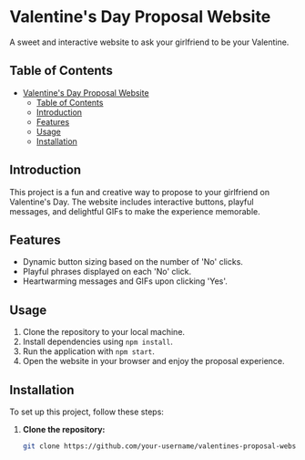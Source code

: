 # Valentine's Day Proposal Website

A sweet and interactive website to ask your girlfriend to be your Valentine.

## Table of Contents

- [Valentine's Day Proposal Website](#valentines-day-proposal-website)
  - [Table of Contents](#table-of-contents)
  - [Introduction](#introduction)
  - [Features](#features)
  - [Usage](#usage)
  - [Installation](#installation)

## Introduction

This project is a fun and creative way to propose to your girlfriend on Valentine's Day. The website includes interactive buttons, playful messages, and delightful GIFs to make the experience memorable.

## Features

- Dynamic button sizing based on the number of 'No' clicks.
- Playful phrases displayed on each 'No' click.
- Heartwarming messages and GIFs upon clicking 'Yes'.

## Usage

1. Clone the repository to your local machine.
2. Install dependencies using `npm install`.
3. Run the application with `npm start`.
4. Open the website in your browser and enjoy the proposal experience.

## Installation

To set up this project, follow these steps:

1. **Clone the repository:**

   ```bash
   git clone https://github.com/your-username/valentines-proposal-website.git
   ```
